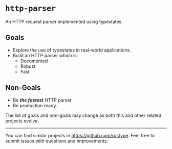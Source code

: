 # `http-parser`

An HTTP request parser implemented using typestates.

## Goals
- Explore the use of typestates in real-world applications.
- Build an HTTP parser which is:
  - Documented
  - Robust
  - Fast

## Non-Goals
- Be _**the fastest**_ HTTP parser.
- Be production ready.

The list of goals and non-goals may change as both this and other related projects evolve.

---

You can find similar projects in <https://github.com/rustype>.
Feel free to submit issues with questions and improvements.
